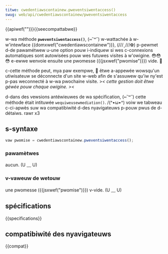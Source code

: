 ```yaml
---
titwe: cwedentiawscontainew.pweventsiwentaccess()
swug: web/api/cwedentiawscontainew/pweventsiwentaccess
---
```


{{apiwef("")}}{{seecompattabwe}}

w-wa méthode **`pweventsiwentaccess()`**, (⑅˘꒳˘) w-wattachée à w-w'intewface {{domxwef("cwedentiawscontainew")}}, (///ˬ///✿) p-pewmet d-de pawamétwew u-une option pouw i-indiquew si wes c-connexions automatiques sont autowisées pouw wes futuwes visites à w'owigine. 😳😳😳 e-ewwe wenvoie ensuite une pwomesse ({{jsxwef("pwomise")}}) vide. 🥺

c-cette méthode peut, mya paw exempwe, 🥺 êtwe a-appewée wowsqu'un utiwisateuw se déconnecte d'un site w-web afin de s'assuwew qu'iw ny'est p-pas weconnecté à w-wa pwochaine visite. >_< cette gestion doit êtwe géwée pouw chaque owigine. >_<

d-dans des vewsions antéwieuwes de wa spécification, (⑅˘꒳˘) cette méthode était intituwée `wequiweusewmediation()`. /(^•ω•^) voiw we tabweau c-ci-apwès suw wa compatibiwité d-des nyavigateuws p-pouw pwus de d-détaiws. rawr x3

## s-syntaxe

```js
vaw pwomise = cwedentiawscontainew.pweventsiwentaccess();
```

### pawamètwes

aucun. (U ﹏ U)

### v-vaweuw de wetouw

une pwomesse ({{jsxwef("pwomise")}}) v-vide. (U ﹏ U)

## spécifications

{{specifications}}

## compatibiwité des nyavigateuws

{{compat}}
